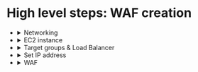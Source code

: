 # High level steps: WAF creation


- <details>
  <summary>Networking</summary>

  - <details>
      <summary>Create VPC</summary>

      - tagName: <ANY> Ex: WAF-VPC
      - IPV4-CIDR: 10.0.0.0/16
        
      ```

      | SERVICE | IP range   |
      |---------|------------|
      | VPC     | 10.0.0.0/16|
      | SUBNETS | 10.0.0.0/24|
      | IP      | 10.0.0.0/32|

      ```


  -  <details>
      <summary>Create VPC > Internet gateway</summary>

      - Just add tags
      - Internet gateways > Actions > Attach to VPC
  
  -  <details>
        <summary>Create VPC > Subnets</summary>

        - Create subnet
          - Select VPC_ID
            - Give Subnet name
            - Give Availability zone: Select any one zone
            - IPV4 VPC CIDR Block: 10.0.0.0/16
            - IPV4 subnet CIDR block: 10.0.1.0/24
          
        - Create another subnet
            - Give Subnet name
            - Give Availability zone: Select another zone
            - IPV4 VPC CIDR Block: 10.0.0.0/16
            - IPV4 subnet CIDR block: 10.0.2.0/24

  - <details>
      <summary>Create VPC > Route tables</summary>

      - Give route table name
      - Select VPC name/ID
      - Create route table 
      - Go to "subnet association" > "subnets without explicit association" > edit
      - Check all subnets > save associations
      - Edit routes to attach internet gateway:
        - Click on "edit routes"
        - Click "Add route" > select "0.0.0.0/0"
        - Choose "internet gateway"
        - Save changes

- <details>
    <summary>EC2 instance</summary>

    - Create EC2 instance.
    - Under "Network Settings"
    - Select VPC created in previous step instead of default VPC.
    - Select subnets created in previous step instead of default subnets.
    - Enable public IP.
    - Launch instance.
    - Connect to instance (if git bash doesn't work try aws console to connect)
    - Test static apache webpage via "httpd" (Install > start > enable httpd)



-  <details>
      <summary>Target groups & Load Balancer</summary>

      - Create target group
        - Target group name
        - Chose VPC created in previous step
        - Click "next"
        - Select available instance > click "include as pending below"
        - Create target group.
      - Create load balancer
        - Choose VPC created in previous step
        - Choose subnets created in previous step
        - Create new "security group" > Choose VPC created in previous step
          - Add "All traffic" inbound rule.
          - Create "security group"
        - Select "security group" that you just created
        - Select traget group
        - Create load balancer
        - Test load balancer URL

- <details>
    <summary>Set IP address</summary>

    - Go to "WAF & Shield" service
    - Create IP Set
      - Give IP set name
      - Give description
      - Give region (EC2 instance region)
      - Select IPV4 and copy public IPV4 adress of your machine,followed by /32 `Ex: 192.0.0.1/32`  
        `Note:` (You can search online / Run "ipconfig" in windows to get IPV4 address)
      - Create IP Set

- <details>
    <summary>WAF</summary>

    - Go to "WAF & Shield" service > "Web ACLs"
    - ACL: Access Control List
    - Set region (Region where EC2 instance is running)
    - Add "AWS resources" > "Application Load Balancer" > choose load balancer
    - Click next
    - Add rules > "add my own rules" > "Rule Type" > "IP Set"
    - Give rule name
    - Choose IP set
    - Choose actions > "allow"
    - Click "Add Rule" 
    - Select rule we just created
    - Click next until you find "Create Web ACL" and click it.





